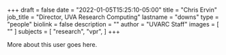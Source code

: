 +++
draft = false
date = "2022-01-05T15:25:10-05:00"
title = "Chris Ervin"
job_title = "Director, UVA Research Computing"
lastname = "downs"
type = "people"
biolink = false
description = ""
author = "UVARC Staff"
images = [
  ""
]
subjects = [
  "research",
  "vpr",
]
+++

More about this user goes here.

